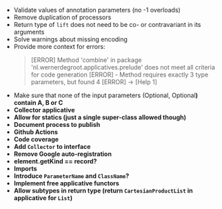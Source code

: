 * Validate values of annotation parameters (no -1 overloads)
* Remove duplication of processors
* Return type of `lift` does not need to be co- or contravariant in its arguments
* Solve warnings about missing encoding
* Provide more context for errors:
    > [ERROR] Method 'combine' in package 'nl.wernerdegroot.applicatives.prelude' does not meet all criteria for code generation
    > [ERROR]  - Method requires exactly 3 type parameters, but found 4
    > [ERROR] -> [Help 1]
* Make sure that none of the input parameters (Optional<A>, Optional<B>) contain A, B or C
* Collector applicative
* Allow for statics (just a single super-class allowed though)
* Document process to publish
* Github Actions
* Code coverage
* Add `Collector` to interface
* Remove Google auto-registration
* element.getKind == record?
* Imports
* Introduce `ParameterName` and `ClassName`?
* Implement free applicative functors
* Allow subtypes in return type (return `CartesianProductList` in applicative for `List`)
